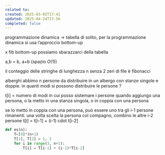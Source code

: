 ```yaml
---
related to: 
created: 2025-03-02T17:41
updated: 2025-04-24T17:56
completed: false
---
```

programmazione dinamica → tabella
di solito, per la programmazione dinamica si usa l’approccio bottom-up

x fib bottom-up possiamo sbarazzarci della tabella

a,b = b, a+b (spazio $O(1)$)

il conteggio delle stringhe di lunghezza n senza 2 zeri di file è fibonacci



alberghi
abbimo n persone da distribuire in un albergo con stanze singole e doppie. in quanti modi si possono distribuire le persone ?

t[i] = numero di modi in cui posso sistemare i persone
quando aggiungo una persona, o la metto in una stanza singola, o in coppia con una persona

se lo metto in coppia con una persona, può essere uno tra gli i-1 persone rimanenti. una volta scelta la persona col compagno, combino le altre i-2 persone
t[i] = t[i-1] + (i-1) cdot t[i-2]


```python
def es(n):
	T=[0]*(n+1)
	T[1], T[2] = 1, 2
	for i in range(3, n+1):
		T[i] = T[i-1] + (i-1)*T[i-2]
```


